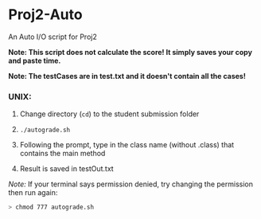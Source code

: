 # Proj2-Auto
An Auto I/O script for Proj2

**Note: This script does not calculate the score! It simply saves your copy and paste time.**

**Note: The testCases are in test.txt and it doesn't contain all the cases!**

### UNIX:
1. Change directory (`cd`) to the student submission folder

2. `./autograde.sh`

3. Following the prompt, type in the class name (without .class) that contains the main method

4. Result is saved in testOut.txt

*Note:* If your terminal says permission denied, try changing the permission then run again:
```bash
> chmod 777 autograde.sh
```
